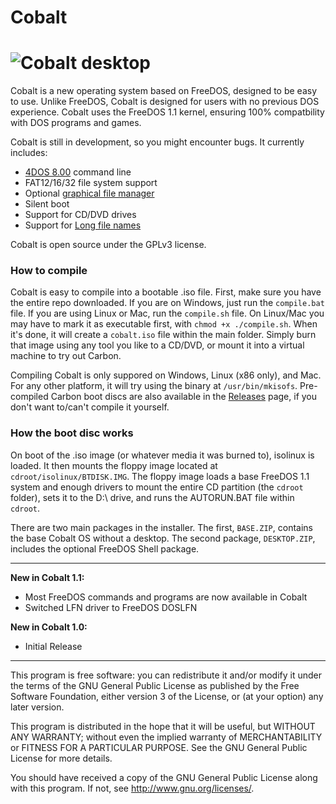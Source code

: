 Cobalt
================
![Cobalt desktop](https://i.imgur.com/ZkTT3Yo.png)
================
Cobalt is a new operating system based on FreeDOS, designed to be easy to use. Unlike FreeDOS, Cobalt is designed for users with no previous DOS experience. Cobalt uses the FreeDOS 1.1 kernel, ensuring 100% compatbility with DOS programs and games.

Cobalt is still in development, so you might encounter bugs. It currently includes:

 * [4DOS 8.00](https://en.wikipedia.org/wiki/4DOS) command line
 * FAT12/16/32 file system support
 * Optional [graphical file manager](http://www.webring.org/l/rd?ring=freedos;id=14;url=http%3A%2F%2Ffdshell%2Esourceforge%2Enet%2F)
 * Silent boot
 * Support for CD/DVD drives
 * Support for [Long file names](https://en.wikipedia.org/wiki/Long_filename)

Cobalt is open source under the GPLv3 license.

### How to compile

Cobalt is easy to compile into a bootable .iso file. First, make sure you have the entire repo downloaded. If you are on Windows, just run the `compile.bat` file. If you are using Linux or Mac, run the `compile.sh` file. On Linux/Mac you may have to mark it as executable first, with `chmod +x ./compile.sh`. When it's done, it will create a `cobalt.iso` file within the main folder. Simply burn that image using any tool you like to a CD/DVD, or mount it into a virtual machine to try out Carbon.

Compiling Cobalt is only suppored on Windows, Linux (x86 only), and Mac. For any other platform, it will try using the binary at `/usr/bin/mkisofs`. Pre-compiled Carbon boot discs are also available in the [Releases](http://github.com/corbindavenport/cobalt/releases) page, if you don't want to/can't compile it yourself.

### How the boot disc works

On boot of the .iso image (or whatever media it was burned to), isolinux is loaded. It then mounts the floppy image located at `cdroot/isolinux/BTDISK.IMG`. The floppy image loads a base FreeDOS 1.1 system and enough drivers to mount the entire CD partition (the `cdroot` folder), sets it to the D:\ drive, and runs the AUTORUN.BAT file within `cdroot`.

There are two main packages in the installer. The first, `BASE.ZIP`, contains the base Cobalt OS without a desktop. The second package, `DESKTOP.ZIP`, includes the optional FreeDOS Shell package.

---------------------------------------------------------

__New in Cobalt 1.1:__
* Most FreeDOS commands and programs are now available in Cobalt
* Switched LFN driver to FreeDOS DOSLFN

__New in Cobalt 1.0:__
* Initial Release

---------------------------------------------------------

This program is free software: you can redistribute it and/or modify
it under the terms of the GNU General Public License as published by
the Free Software Foundation, either version 3 of the License, or
(at your option) any later version.

This program is distributed in the hope that it will be useful,
but WITHOUT ANY WARRANTY; without even the implied warranty of
MERCHANTABILITY or FITNESS FOR A PARTICULAR PURPOSE.  See the
GNU General Public License for more details.

You should have received a copy of the GNU General Public License
along with this program.  If not, see <http://www.gnu.org/licenses/>.
